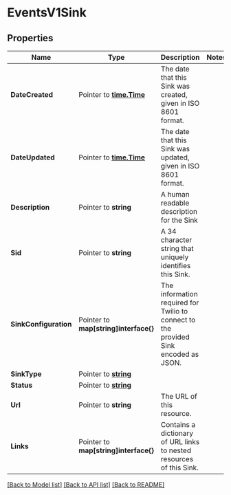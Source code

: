# EventsV1Sink

## Properties

Name | Type | Description | Notes
------------ | ------------- | ------------- | -------------
**DateCreated** | Pointer to [**time.Time**](time.Time.md) | The date that this Sink was created, given in ISO 8601 format. |
**DateUpdated** | Pointer to [**time.Time**](time.Time.md) | The date that this Sink was updated, given in ISO 8601 format. |
**Description** | Pointer to **string** | A human readable description for the Sink |
**Sid** | Pointer to **string** | A 34 character string that uniquely identifies this Sink. |
**SinkConfiguration** | Pointer to **map[string]interface{}** | The information required for Twilio to connect to the provided Sink encoded as JSON. |
**SinkType** | Pointer to [**string**](SinkEnumSinkType.md) |  |
**Status** | Pointer to [**string**](SinkEnumStatus.md) |  |
**Url** | Pointer to **string** | The URL of this resource. |
**Links** | Pointer to **map[string]interface{}** | Contains a dictionary of URL links to nested resources of this Sink. |

[[Back to Model list]](../README.md#documentation-for-models) [[Back to API list]](../README.md#documentation-for-api-endpoints) [[Back to README]](../README.md)


